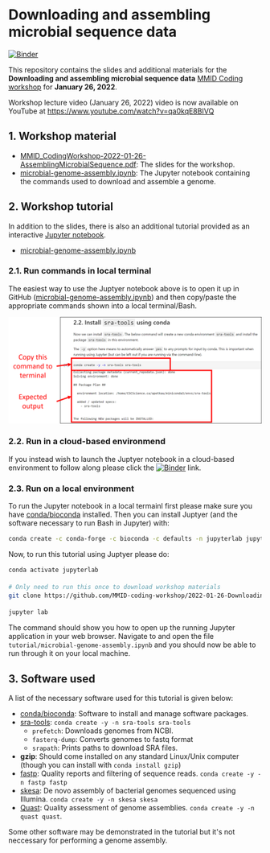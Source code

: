 # Downloading and assembling microbial sequence data
[![Binder][]][tutorial-binder]

This repository contains the slides and additional materials for the **Downloading and assembling microbial sequence data** [MMID Coding workshop][] for **January 26, 2022**.

Workshop lecture video (January 26, 2022) video is now available on YouTube at https://www.youtube.com/watch?v=qa0kqE8BIVQ


## 1. Workshop material

* [MMID_CodingWorkshop-2022-01-26-AssemblingMicrobialSequence.pdf](MMID_CodingWorkshop-2022-01-26-AssemblingMicrobialSequence.pdf): The slides for the workshop.
* [microbial-genome-assembly.ipynb](tutorial/microbial-genome-assembly.ipynb): The Jupyter notebook containing the commands used to download and assemble a genome.

## 2. Workshop tutorial

In addition to the slides, there is also an additional tutorial provided as an interactive [Jupyter notebook][Jupyter].

* [microbial-genome-assembly.ipynb](tutorial/microbial-genome-assembly.ipynb)

### 2.1. Run commands in local terminal

The easiest way to use the Juptyer notebook above is to open it up in GitHub ([microbial-genome-assembly.ipynb][genome-assembly.ipynb]) and then copy/paste the appropriate commands shown into a local terminal/Bash.

![copy-paste-terminal.png](images/copy-paste-terminal.png)

### 2.2. Run in a cloud-based environmend

If you instead wish to launch the Juptyer notebook in a cloud-based environment to follow along please click the [![Binder][]][tutorial-binder] link.

### 2.3. Run on a local environment

To run the Jupyter notebook in a local termainl first please make sure you have [conda/bioconda](https://bioconda.github.io/user/install.html) installed. Then you can install Juptyer (and the software necessary to run Bash in Jupyter) with:

```bash
conda create -c conda-forge -c bioconda -c defaults -n jupyterlab jupyterlab calysto_bash zip mamba
```

Now, to run this tutorial using Juptyer please do:

```bash
conda activate jupyterlab

# Only need to run this once to download workshop materials
git clone https://github.com/MMID-coding-workshop/2022-01-26-Downloading-and-assembling-microbial-sequence-data.git

jupyter lab
```

The command should show you how to open up the running Jupyter application in your web browser. Navigate to and open the file `tutorial/microbial-genome-assembly.ipynb` and you should now be able to run through it on your local machine.

## 3. Software used

A list of the necessary software used for this tutorial is given below:

* [conda/bioconda](https://bioconda.github.io/user/install.html): Software to install and manage software packages.
* [sra-tools](https://github.com/ncbi/sra-tools): `conda create -y -n sra-tools sra-tools`
    * `prefetch`: Downloads genomes from NCBI.
    * `fasterq-dump`: Converts genomes to fastq format
    * `srapath`: Prints paths to download SRA files.
* **gzip**: Should come installed on any standard Linux/Unix computer (though you can install with `conda install gzip`)
* [fastp](https://github.com/OpenGene/fastp): Quality reports and filtering of sequence reads. `conda create -y -n fastp fastp`
* [skesa](https://github.com/ncbi/SKESA): De novo assembly of bacterial genomes sequenced using Illumina. `conda create -y -n skesa skesa`
* [Quast](http://cab.cc.spbu.ru/quast/): Quality assessment of genome assemblies. `conda create -y -n quast quast`.

Some other software may be demonstrated in the tutorial but it's not neccessary for performing a genome assembly.

[Jupyter]: https://jupyter.org/
[Binder]: https://mybinder.org/badge_logo.svg
[tutorial-binder]: https://mybinder.org/v2/gh/MMID-coding-workshop/2022-01-26-Downloading-and-assembling-microbial-sequence-data/main?urlpath=lab%2Ftree%2Ftutorial%2Fmicrobial-genome-assembly.ipynb
[MMID Coding workshop]: https://umanitobammidsc.ca/mmid-coding-workshop/
[genome-assembly.ipynb]: tutorial/microbial-genome-assembly.ipynb
